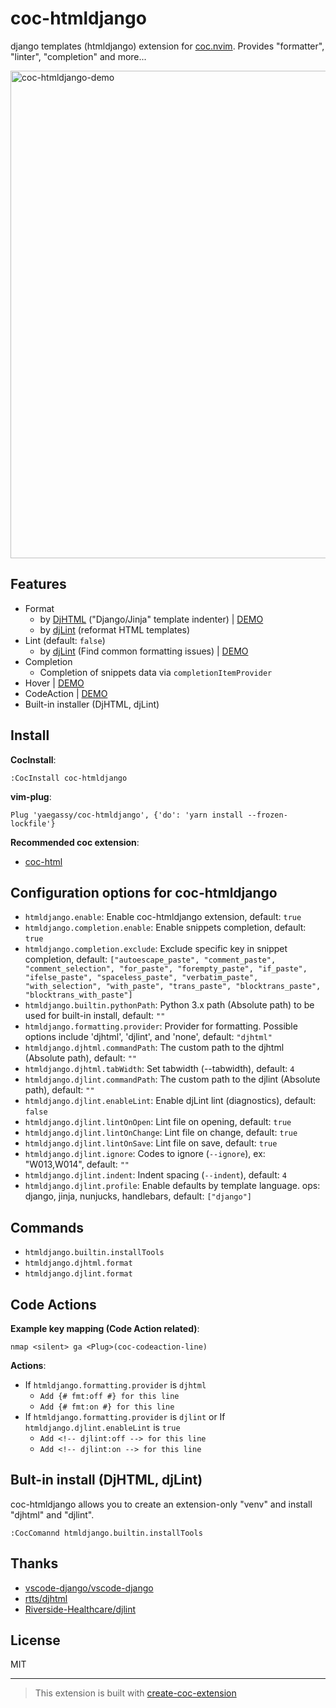 # coc-htmldjango

django templates (htmldjango) extension for [coc.nvim](https://github.com/neoclide/coc.nvim). Provides "formatter", "linter", "completion" and more...

<img width="780" alt="coc-htmldjango-demo" src="https://user-images.githubusercontent.com/188642/122695829-83909380-d27c-11eb-84fa-a19fd46ddca7.gif">

## Features

- Format
  - by [DjHTML](https://github.com/rtts/djhtml) ("Django/Jinja" template indenter) | [DEMO](https://github.com/yaegassy/coc-htmldjango/pull/2)
  - by [djLint](https://github.com/Riverside-Healthcare/djlint) (reformat HTML templates)
- Lint (default: `false`)
  - by [djLint](https://github.com/Riverside-Healthcare/djlint) (Find common formatting issues) | [DEMO](https://github.com/yaegassy/coc-htmldjango/pull/6)
- Completion
  - Completion of snippets data via `completionItemProvider`
- Hover | [DEMO](https://github.com/yaegassy/coc-htmldjango/pull/1)
- CodeAction | [DEMO](https://github.com/yaegassy/coc-htmldjango/pull/3)
- Built-in installer (DjHTML, djLint)

## Install

**CocInstall**:

```vim
:CocInstall coc-htmldjango
```

**vim-plug**:

```vim
Plug 'yaegassy/coc-htmldjango', {'do': 'yarn install --frozen-lockfile'}
```

**Recommended coc extension**:

- [coc-html](https://github.com/neoclide/coc-html)

## Configuration options for coc-htmldjango

- `htmldjango.enable`: Enable coc-htmldjango extension, default: `true`
- `htmldjango.completion.enable`: Enable snippets completion, default: `true`
- `htmldjango.completion.exclude`: Exclude specific key in snippet completion, default: `["autoescape_paste", "comment_paste", "comment_selection", "for_paste", "forempty_paste", "if_paste", "ifelse_paste", "spaceless_paste", "verbatim_paste", "with_selection", "with_paste", "trans_paste", "blocktrans_paste", "blocktrans_with_paste"]`
- `htmldjango.builtin.pythonPath`: Python 3.x path (Absolute path) to be used for built-in install, default: `""`
- `htmldjango.formatting.provider`: Provider for formatting. Possible options include 'djhtml', 'djlint', and 'none', default: `"djhtml"`
- `htmldjango.djhtml.commandPath`: The custom path to the djhtml (Absolute path), default: `""`
- `htmldjango.djhtml.tabWidth`: Set tabwidth (--tabwidth), default: `4`
- `htmldjango.djlint.commandPath`: The custom path to the djlint (Absolute path), default: `""`
- `htmldjango.djlint.enableLint`: Enable djLint lint (diagnostics), default: `false`
- `htmldjango.djlint.lintOnOpen`: Lint file on opening, default: `true`
- `htmldjango.djlint.lintOnChange`: Lint file on change, default: `true`
- `htmldjango.djlint.lintOnSave`: Lint file on save, default: `true`
- `htmldjango.djlint.ignore`: Codes to ignore (`--ignore`), ex: "W013,W014", default: `""`
- `htmldjango.djlint.indent`: Indent spacing (`--indent`), default: `4`
- `htmldjango.djlint.profile`: Enable defaults by template language. ops: django, jinja, nunjucks, handlebars, default: `["django"]`

## Commands

- `htmldjango.builtin.installTools`
- `htmldjango.djhtml.format`
- `htmldjango.djlint.format`

## Code Actions

**Example key mapping (Code Action related)**:

```vim
nmap <silent> ga <Plug>(coc-codeaction-line)
```

**Actions**:

- If `htmldjango.formatting.provider` is `djhtml`
  - `Add {# fmt:off #} for this line`
  - `Add {# fmt:on #} for this line`
- If `htmldjango.formatting.provider` is `djlint` or If `htmldjango.djlint.enableLint` is `true`
  - `Add <!-- djlint:off --> for this line`
  - `Add <!-- djlint:on --> for this line`

## Bult-in install (DjHTML, djLint)

coc-htmldjango allows you to create an extension-only "venv" and install "djhtml" and "djlint".

```vim
:CocComannd htmldjango.builtin.installTools
```

## Thanks

- [vscode-django/vscode-django](https://github.com/vscode-django/vscode-django)
- [rtts/djhtml](https://github.com/rtts/djhtml)
- [Riverside-Healthcare/djlint](https://github.com/Riverside-Healthcare/djlint)

## License

MIT

---

> This extension is built with [create-coc-extension](https://github.com/fannheyward/create-coc-extension)
